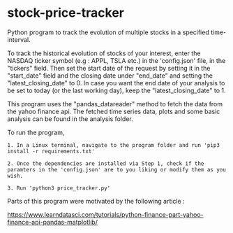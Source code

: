 # stock-price-tracker
Python program to track the evolution of multiple stocks in a specified time-interval.

To track the historical evolution of stocks of your interest, enter the NASDAQ ticker symbol (e.g : APPL, TSLA etc.) in the 'config.json' file, in the "tickers" field. Then set the start date of the request by setting it in the "start_date" field and the closing date under "end_date" and setting the "latest_closing_date" to 0. In case you want the end date of your analysis to be set to today (or the last working day), keep the "latest_closing_date" to 1.

This program uses the "pandas_datareader" method to fetch the data from the yahoo finance api. The fetched time series data, plots and some basic analysis can be found in the analysis folder.

To run the program,

    1. In a Linux terminal, navigate to the program folder and run 'pip3 install -r requirements.txt'

    2. Once the dependencies are installed via Step 1, check if the paramters in the 'config.json' are to you liking or modify them as you wish.

    3. Run 'python3 price_tracker.py'

Parts of this program were motivated by the following article :

https://www.learndatasci.com/tutorials/python-finance-part-yahoo-finance-api-pandas-matplotlib/